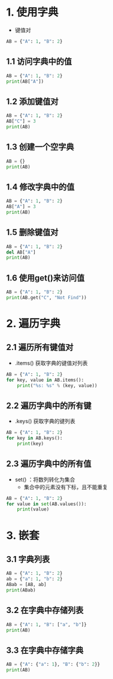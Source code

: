 # 1. 使用字典

- 键值对

```python
AB = {"A": 1, "B": 2}
```



## 1.1 访问字典中的值

```python
AB = {"A": 1, "B": 2}
print(AB["A"])
```



## 1.2 添加键值对

```python
AB = {"A": 1, "B": 2}
AB["C"] = 3
print(AB)
```



## 1.3 创建一个空字典

```python
AB = {}
print(AB)
```



## 1.4 修改字典中的值

```python
AB = {"A": 1, "B": 2}
AB["A"] = 3
print(AB)
```



## 1.5 删除键值对

```python
AB = {"A": 1, "B": 2}
del AB["A"]
print(AB)
```



## 1.6 使用get()来访问值

```python
AB = {"A": 1, "B": 2}
print(AB.get("C", "Not Find"))
```



# 2. 遍历字典

## 2.1 遍历所有键值对

- .items() 获取字典的键值对列表

```python
AB = {"A": 1, "B": 2}
for key, value in AB.items():
    print("%s: %s" % (key, value))
```



## 2.2 遍历字典中的所有键

- .keys() 获取字典的键列表

```python
AB = {"A": 1, "B": 2}
for key in AB.keys():
    print(key)
```



## 2.3 遍历字典中的所有值

- set() ：将数列转化为集合
  - 集合中的元素没有下标，且不能重复

```python
AB = {"A": 1, "B": 2}
for value in set(AB.values()):
    print(value)
```



# 3. 嵌套

## 3.1 字典列表

```python
AB = {"A": 1, "B": 2}
ab = {"a": 1, "b": 2}
ABab = [AB, ab]
print(ABab)
```



## 3.2 在字典中存储列表

```python
AB = {"A": 1, "B": ["a", "b"]}
print(AB)
```



## 3.3 在字典中存储字典

```python
AB = {"A": {"a": 1}, "B": {"b": 2}}
print(AB)
```

